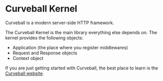 Curveball Kernel
================

Curveball is a modern server-side HTTP framework.

The Curveball Kernel is the main library everything else depends on.
The kernel provides the following objects:

* Application (the place where you register middlewares)
* Request and Response objects
* Context object

If you are just getting started with Curveball, the best place to learn is
the [Curveball website](https://curveballjs.org/docs/getting-started).
